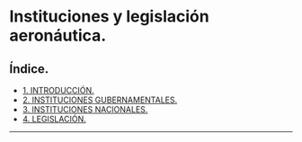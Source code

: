 
# Instituciones y legislación aeronáutica.

## Índice.

- [1. INTRODUCCIÓN.](001-10-INTRODUCCION.md)
- [2. INSTITUCIONES GUBERNAMENTALES.](001-20-INSTITUCIONES-GURBENAMENTALES-INDICE.md)
- [3. INSTITUCIONES NACIONALES.](001-30-INSTITUCIONES-NACIONALES-INDICE.md)
- [4. LEGISLACIÓN.](001-40-LEGISLACION-INDICE.md)

---

